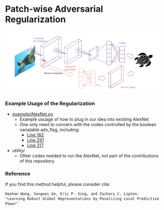 # Patch-wise Adversarial Regularization

![PAR](PAR.jpg "PAR")

### Example Usage of the Regularization

- [example/AlexNet.py](https://github.com/HaohanWang/PAR/blob/master/example/alexNet.py)
    - Example usuage of how to plug in our idea into existing AlexNet
    - One only need to concern with the codes controlled by the boolean varialable adv_flag, including:
        -  [Line 182](https://github.com/HaohanWang/PAR/blob/master/example/alexNet.py#L182)
        -  [Line 291](https://github.com/HaohanWang/PAR/blob/master/example/alexNet.py#L291)
        -  [Line 317](https://github.com/HaohanWang/PAR/blob/master/example/alexNet.py#L317)
- utility/ 
    - Other codes needed to run the AlexNet, not part of the contributions of this repository
    
### Reference

If you find this method helpful, please consider cite: 
    
    Haohan Wang, Songwei Ge, Eric P. Xing, and Zachary C. Lipton. "Learning Robust Global Representations by Penalizing Local Predictive Power"
